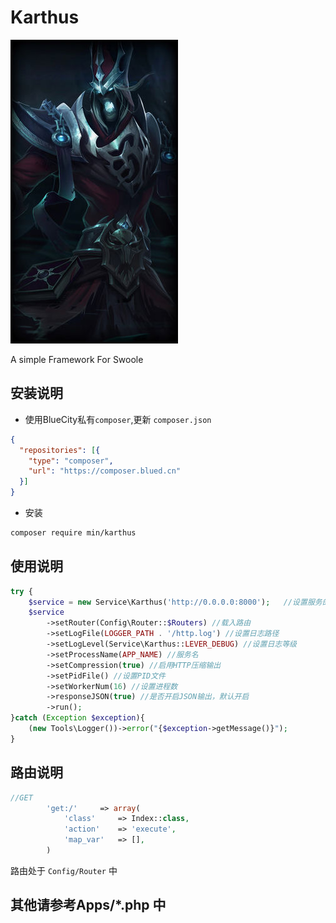 # Karthus

![avatar](./static/logo.jpg)

A simple Framework For Swoole

## 安装说明

- 使用BlueCity私有`composer`,更新 `composer.json`

```json
{
  "repositories": [{
    "type": "composer",
    "url": "https://composer.blued.cn"
  }]
}
```

- 安装

```bash
composer require min/karthus
```


## 使用说明

```php 
try {
    $service = new Service\Karthus('http://0.0.0.0:8000');   //设置服务的IP和端口
    $service
        ->setRouter(Config\Router::$Routers) //载入路由
        ->setLogFile(LOGGER_PATH . '/http.log') //设置日志路径
        ->setLogLevel(Service\Karthus::LEVER_DEBUG) //设置日志等级
        ->setProcessName(APP_NAME) //服务名
        ->setCompression(true) //启用HTTP压缩输出
        ->setPidFile() //设置PID文件
        ->setWorkerNum(16) //设置进程数
        ->responseJSON(true) //是否开启JSON输出，默认开启
        ->run();
}catch (Exception $exception){
    (new Tools\Logger())->error("{$exception->getMessage()}");
}
```

## 路由说明

```php 
//GET
        'get:/'     => array(
            'class'     => Index::class,
            'action'    => 'execute',
            'map_var'   => [],
        )
```

路由处于 `Config/Router` 中 


## 其他请参考Apps/*.php 中
